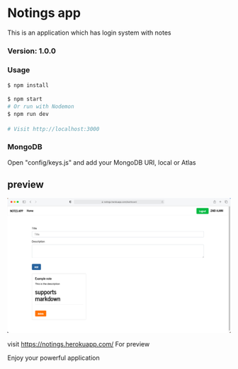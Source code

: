 # Notings app

This is an application which has login system with notes

### Version: 1.0.0

### Usage

```sh
$ npm install
```

```sh
$ npm start
# Or run with Nodemon
$ npm run dev

# Visit http://localhost:3000
```

### MongoDB

Open "config/keys.js" and add your MongoDB URI, local or Atlas

## preview

![demo.png](./static/demo.png)

visit <a href="https://notings.herokuapp.com/">https://notings.herokuapp.com/</a> For preview

<bold>Enjoy your powerful application</bold>
